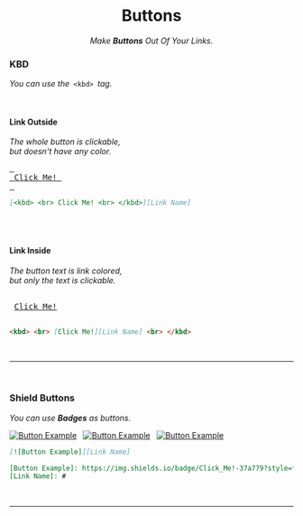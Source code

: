 
<div align = 'center'>
         
# Buttons
         
*Make **Buttons** Out Of Your Links.*

</div>


### KBD

*You can use the* `<kbd>` *tag.*

<br>

#### Link Outside

*The whole button is clickable,* <br>
*but doesn't have any color.*

[<kbd> <br> Click Me! <br> </kbd>][Link Name]

```md
[<kbd> <br> Click Me! <br> </kbd>][Link Name]
```

<br> 

#### Link Inside

*The button text is link colored,* <br>
*but only the text is clickable.*


<kbd> <br> [Click Me!][Link Name] <br> </kbd>

```md
<kbd> <br> [Click Me!][Link Name] <br> </kbd>
```

<br>

---

<br>

### Shield Buttons

*You can use **Badges** as buttons.*

[![Button Example]][Link Name] 
[![Button Example]][Link Name] 
[![Button Example]][Link Name]

```md
[![Button Example]][Link Name] 
```

```md
[Button Example]: https://img.shields.io/badge/Click_Me!-37a779?style=for-the-badge
[Link Name]: #
```

<br>

---

<br>


<!---------------------------------------------------------------------------->

[Button Example]: https://img.shields.io/badge/Click_Me!-37a779?style=for-the-badge
[Link Name]: #


